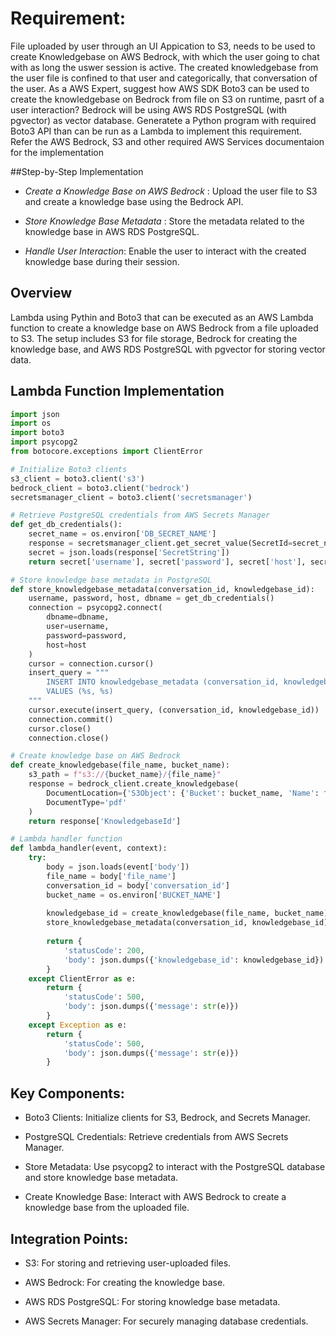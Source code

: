 # Requirement: 
File uploaded by user through an UI Appication to S3, needs to be used to create Knowledgebase on AWS Bedrock, with which the user going to chat with as long the uswer session is active. The created knowledgebase from the user file is confined to that user and categorically,  that conversation of the user. As a AWS Expert, suggest how AWS SDK Boto3 can be used to create the knowledgebase on Bedrock from file on S3 on runtime, pasrt of a user interaction? Bedrock will be using AWS RDS PostgreSQL (with pgvector) as vector database. Generatete a Python program with required Boto3  API than can be run as a Lambda to implement this requirement. Refer the AWS Bedrock, S3 and other required AWS Services documentaion for the implementation

##Step-by-Step Implementation
- *Create a Knowledge Base on AWS Bedrock* : Upload the user file to S3 and create a knowledge base using the Bedrock API.

- *Store Knowledge Base Metadata* : Store the metadata related to the knowledge base in AWS RDS PostgreSQL.

- *Handle User Interaction*: Enable the user to interact with the created knowledge base during their session.

## Overview
Lambda using Pythin and Boto3 that can be executed as an AWS Lambda function to create a knowledge base on AWS Bedrock from a file uploaded to S3. The setup includes S3 for file storage, Bedrock for creating the knowledge base, and AWS RDS PostgreSQL with pgvector for storing vector data.


## Lambda Function Implementation

```python
import json
import os
import boto3
import psycopg2
from botocore.exceptions import ClientError

# Initialize Boto3 clients
s3_client = boto3.client('s3')
bedrock_client = boto3.client('bedrock')
secretsmanager_client = boto3.client('secretsmanager')

# Retrieve PostgreSQL credentials from AWS Secrets Manager
def get_db_credentials():
    secret_name = os.environ['DB_SECRET_NAME']
    response = secretsmanager_client.get_secret_value(SecretId=secret_name)
    secret = json.loads(response['SecretString'])
    return secret['username'], secret['password'], secret['host'], secret['dbname']

# Store knowledge base metadata in PostgreSQL
def store_knowledgebase_metadata(conversation_id, knowledgebase_id):
    username, password, host, dbname = get_db_credentials()
    connection = psycopg2.connect(
        dbname=dbname,
        user=username,
        password=password,
        host=host
    )
    cursor = connection.cursor()
    insert_query = """
        INSERT INTO knowledgebase_metadata (conversation_id, knowledgebase_id)
        VALUES (%s, %s)
    """
    cursor.execute(insert_query, (conversation_id, knowledgebase_id))
    connection.commit()
    cursor.close()
    connection.close()

# Create knowledge base on AWS Bedrock
def create_knowledgebase(file_name, bucket_name):
    s3_path = f"s3://{bucket_name}/{file_name}"
    response = bedrock_client.create_knowledgebase(
        DocumentLocation={'S3Object': {'Bucket': bucket_name, 'Name': file_name}},
        DocumentType='pdf'
    )
    return response['KnowledgebaseId']

# Lambda handler function
def lambda_handler(event, context):
    try:
        body = json.loads(event['body'])
        file_name = body['file_name']
        conversation_id = body['conversation_id']
        bucket_name = os.environ['BUCKET_NAME']
        
        knowledgebase_id = create_knowledgebase(file_name, bucket_name)
        store_knowledgebase_metadata(conversation_id, knowledgebase_id)
        
        return {
            'statusCode': 200,
            'body': json.dumps({'knowledgebase_id': knowledgebase_id})
        }
    except ClientError as e:
        return {
            'statusCode': 500,
            'body': json.dumps({'message': str(e)})
        }
    except Exception as e:
        return {
            'statusCode': 500,
            'body': json.dumps({'message': str(e)})
        }
```
## Key Components:
- Boto3 Clients: Initialize clients for S3, Bedrock, and Secrets Manager.

- PostgreSQL Credentials: Retrieve credentials from AWS Secrets Manager.

- Store Metadata: Use psycopg2 to interact with the PostgreSQL database and store knowledge base metadata.

- Create Knowledge Base: Interact with AWS Bedrock to create a knowledge base from the uploaded file.

## Integration Points:
- S3: For storing and retrieving user-uploaded files.

- AWS Bedrock: For creating the knowledge base.

- AWS RDS PostgreSQL: For storing knowledge base metadata.

- AWS Secrets Manager: For securely managing database credentials.
